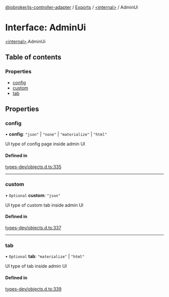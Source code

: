 [@iobroker/js-controller-adapter](../README.md) / [Exports](../modules.md) / [\<internal\>](../modules/internal_.md) / AdminUi

# Interface: AdminUi

[\<internal\>](../modules/internal_.md).AdminUi

## Table of contents

### Properties

- [config](internal_.AdminUi.md#config)
- [custom](internal_.AdminUi.md#custom)
- [tab](internal_.AdminUi.md#tab)

## Properties

### config

• **config**: ``"json"`` \| ``"none"`` \| ``"materialize"`` \| ``"html"``

UI type of config page inside admin UI

#### Defined in

[types-dev/objects.d.ts:335](https://github.com/ioBroker/ioBroker.js-controller/blob/1f96ea5e/packages/types-dev/objects.d.ts#L335)

___

### custom

• `Optional` **custom**: ``"json"``

UI type of custom tab inside admin UI

#### Defined in

[types-dev/objects.d.ts:337](https://github.com/ioBroker/ioBroker.js-controller/blob/1f96ea5e/packages/types-dev/objects.d.ts#L337)

___

### tab

• `Optional` **tab**: ``"materialize"`` \| ``"html"``

UI type of tab inside admin UI

#### Defined in

[types-dev/objects.d.ts:339](https://github.com/ioBroker/ioBroker.js-controller/blob/1f96ea5e/packages/types-dev/objects.d.ts#L339)
